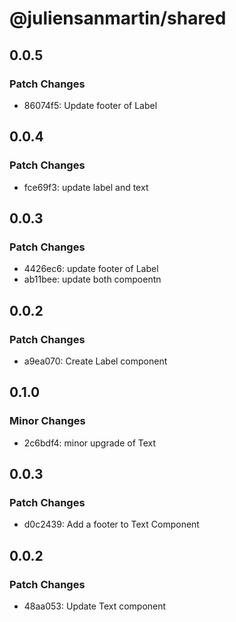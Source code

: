 # @juliensanmartin/shared

## 0.0.5

### Patch Changes

- 86074f5: Update footer of Label

## 0.0.4

### Patch Changes

- fce69f3: update label and text

## 0.0.3

### Patch Changes

- 4426ec6: update footer of Label
- ab11bee: update both compoentn

## 0.0.2

### Patch Changes

- a9ea070: Create Label component

## 0.1.0

### Minor Changes

- 2c6bdf4: minor upgrade of Text

## 0.0.3

### Patch Changes

- d0c2439: Add a footer to Text Component

## 0.0.2

### Patch Changes

- 48aa053: Update Text component
